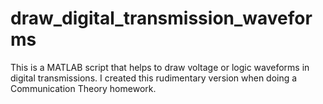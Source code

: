 # draw_digital_transmission_waveforms
This is a MATLAB script that helps to draw voltage or logic waveforms in digital transmissions. I created this rudimentary version when doing a Communication Theory homework.
